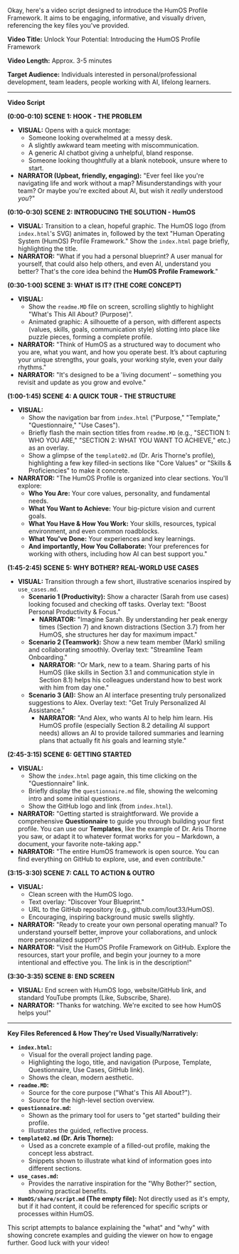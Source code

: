 Okay, here's a video script designed to introduce the HumOS Profile Framework. It aims to be engaging, informative, and visually driven, referencing the key files you've provided.

**Video Title:** Unlock Your Potential: Introducing the HumOS Profile Framework

**Video Length:** Approx. 3-5 minutes

**Target Audience:** Individuals interested in personal/professional development, team leaders, people working with AI, lifelong learners.

---

**Video Script**

**(0:00-0:10) SCENE 1: HOOK - THE PROBLEM**

*   **VISUAL:** Opens with a quick montage:
    *   Someone looking overwhelmed at a messy desk.
    *   A slightly awkward team meeting with miscommunication.
    *   A generic AI chatbot giving a unhelpful, bland response.
    *   Someone looking thoughtfully at a blank notebook, unsure where to start.
*   **NARRATOR (Upbeat, friendly, engaging):** "Ever feel like you're navigating life and work without a map? Misunderstandings with your team? Or maybe you're excited about AI, but wish it *really* understood *you*?"

**(0:10-0:30) SCENE 2: INTRODUCING THE SOLUTION - HumOS**

*   **VISUAL:** Transition to a clean, hopeful graphic. The HumOS logo (from `index.html`'s SVG) animates in, followed by the text "Human Operating System (HumOS) Profile Framework." Show the `index.html` page briefly, highlighting the title.
*   **NARRATOR:** "What if you had a personal blueprint? A user manual for yourself, that could also help others, and even AI, understand you better? That's the core idea behind the **HumOS Profile Framework**."

**(0:30-1:00) SCENE 3: WHAT IS IT? (THE CORE CONCEPT)**

*   **VISUAL:**
    *   Show the `readme.MD` file on screen, scrolling slightly to highlight "What's This All About? (Purpose)".
    *   Animated graphic: A silhouette of a person, with different aspects (values, skills, goals, communication style) slotting into place like puzzle pieces, forming a complete profile.
*   **NARRATOR:** "Think of HumOS as a structured way to document who you are, what you want, and how you operate best. It’s about capturing your unique strengths, your goals, your working style, even your daily rhythms."
*   **NARRATOR:** "It's designed to be a 'living document' – something you revisit and update as you grow and evolve."

**(1:00-1:45) SCENE 4: A QUICK TOUR - THE STRUCTURE**

*   **VISUAL:**
    *   Show the navigation bar from `index.html` ("Purpose," "Template," "Questionnaire," "Use Cases").
    *   Briefly flash the main section titles from `readme.MD` (e.g., "SECTION 1: WHO YOU ARE," "SECTION 2: WHAT YOU WANT TO ACHIEVE," etc.) as an overlay.
    *   Show a glimpse of the `template02.md` (Dr. Aris Thorne's profile), highlighting a few key filled-in sections like "Core Values" or "Skills & Proficiencies" to make it concrete.
*   **NARRATOR:** "The HumOS Profile is organized into clear sections. You'll explore:
    *   **Who You Are:** Your core values, personality, and fundamental needs.
    *   **What You Want to Achieve:** Your big-picture vision and current goals.
    *   **What You Have & How You Work:** Your skills, resources, typical environment, and even common roadblocks.
    *   **What You've Done:** Your experiences and key learnings.
    *   **And importantly, How You Collaborate:** Your preferences for working with others, including how AI can best support you."

**(1:45-2:45) SCENE 5: WHY BOTHER? REAL-WORLD USE CASES**

*   **VISUAL:** Transition through a few short, illustrative scenarios inspired by `use_cases.md`.
    *   **Scenario 1 (Productivity):** Show a character (Sarah from use cases) looking focused and checking off tasks. Overlay text: "Boost Personal Productivity & Focus."
        *   **NARRATOR:** "Imagine Sarah. By understanding her peak energy times (Section 7) and known distractions (Section 3.7) from her HumOS, she structures her day for maximum impact."
    *   **Scenario 2 (Teamwork):** Show a new team member (Mark) smiling and collaborating smoothly. Overlay text: "Streamline Team Onboarding."
        *   **NARRATOR:** "Or Mark, new to a team. Sharing parts of his HumOS (like skills in Section 3.1 and communication style in Section 8.1) helps his colleagues understand how to best work with him from day one."
    *   **Scenario 3 (AI):** Show an AI interface presenting truly personalized suggestions to Alex. Overlay text: "Get Truly Personalized AI Assistance."
        *   **NARRATOR:** "And Alex, who wants AI to help him learn. His HumOS profile (especially Section 8.2 detailing AI support needs) allows an AI to provide tailored summaries and learning plans that actually fit *his* goals and learning style."

**(2:45-3:15) SCENE 6: GETTING STARTED**

*   **VISUAL:**
    *   Show the `index.html` page again, this time clicking on the "Questionnaire" link.
    *   Briefly display the `questionnaire.md` file, showing the welcoming intro and some initial questions.
    *   Show the GitHub logo and link (from `index.html`).
*   **NARRATOR:** "Getting started is straightforward. We provide a comprehensive **Questionnaire** to guide you through building your first profile. You can use our **Templates**, like the example of Dr. Aris Thorne you saw, or adapt it to whatever format works for you – Markdown, a document, your favorite note-taking app."
*   **NARRATOR:** "The entire HumOS framework is open source. You can find everything on GitHub to explore, use, and even contribute."

**(3:15-3:30) SCENE 7: CALL TO ACTION & OUTRO**

*   **VISUAL:**
    *   Clean screen with the HumOS logo.
    *   Text overlay: "Discover Your Blueprint."
    *   URL to the GitHub repository (e.g., github.com/lout33/HumOS).
    *   Encouraging, inspiring background music swells slightly.
*   **NARRATOR:** "Ready to create your own personal operating manual? To understand yourself better, improve your collaborations, and unlock more personalized support?"
*   **NARRATOR:** "Visit the HumOS Profile Framework on GitHub. Explore the resources, start your profile, and begin your journey to a more intentional and effective you. The link is in the description!"

**(3:30-3:35) SCENE 8: END SCREEN**

*   **VISUAL:** End screen with HumOS logo, website/GitHub link, and standard YouTube prompts (Like, Subscribe, Share).
*   **NARRATOR:** "Thanks for watching. We're excited to see how HumOS helps you!"

---

**Key Files Referenced & How They're Used Visually/Narratively:**

*   **`index.html`:**
    *   Visual for the overall project landing page.
    *   Highlighting the logo, title, and navigation (Purpose, Template, Questionnaire, Use Cases, GitHub link).
    *   Shows the clean, modern aesthetic.
*   **`readme.MD`:**
    *   Source for the core purpose ("What's This All About?").
    *   Source for the high-level section overview.
*   **`questionnaire.md`:**
    *   Shown as the primary tool for users to "get started" building their profile.
    *   Illustrates the guided, reflective process.
*   **`template02.md` (Dr. Aris Thorne):**
    *   Used as a concrete example of a filled-out profile, making the concept less abstract.
    *   Snippets shown to illustrate what kind of information goes into different sections.
*   **`use_cases.md`:**
    *   Provides the narrative inspiration for the "Why Bother?" section, showing practical benefits.
*   **`HumOS/share/script.md` (The empty file):** Not directly used as it's empty, but if it had content, it could be referenced for specific scripts or processes within HumOS.

This script attempts to balance explaining the "what" and "why" with showing concrete examples and guiding the viewer on how to engage further. Good luck with your video!